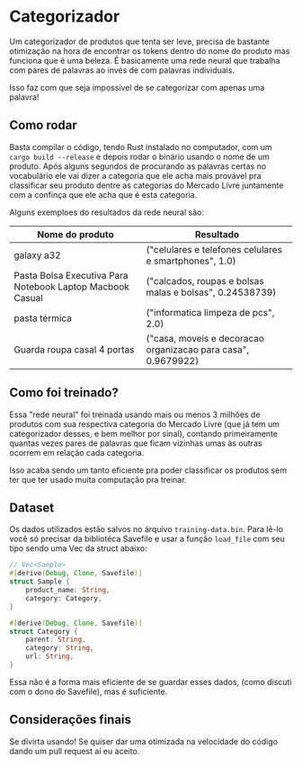 # Categorizador

Um categorizador de produtos que tenta ser leve, precisa de bastante otimização na hora de encontrar
os tokens dentro do nome do produto mas funciona que é uma beleza.
É basicamente uma rede neural que trabalha com pares de palavras ao invés de com palavras individuais.

Isso faz com que seja impossível de se categorizar com apenas uma palavra!

## Como rodar

Basta compilar o código, tendo Rust instalado no computador, com um `cargo build --release` e depois
rodar o binário usando o nome de um produto. Após alguns segundos de procurando as palavras certas
no vocabulário ele vai dizer a categoria que ele acha mais provável pra classificar seu produto
dentre as categorias do Mercado Lívre juntamente com a confinça que ele acha que é esta categoria.

Alguns exemploes do resultados da rede neural são:

| Nome do produto | Resultado |
|       ---       |    ---    |
|   galaxy a32    | ("celulares e telefones celulares e smartphones", 1.0) | 
| Pasta Bolsa Executiva Para Notebook Laptop Macbook Casual | ("calcados, roupas e bolsas malas e bolsas", 0.24538739) |
| pasta térmica | ("informatica limpeza de pcs", 2.0) |
| Guarda roupa casal 4 portas | ("casa, moveis e decoracao organizacao para casa", 0.9679922) |

## Como foi treinado?

Essa "rede neural" foi treinada usando mais ou menos 3 milhões de produtos com sua respectiva categoria
do Mercado Livre (que já tem um categorizador desses, e bem melhor por sinal), contando primeiramente
quantas vezes pares de palavras que ficam vizinhas umas às outras ocorrem em relação cada categoria.

Isso acaba sendo um tanto eficiente pra poder classificar os produtos sem ter que ter usado
muita computação pra treinar.

## Dataset

Os dados utilizados estão salvos no árquivo `training-data.bin`. Para lê-lo você só precisar da bibliotéca
Savefile e usar a função `load_file` com seu tipo sendo uma Vec da struct abaixo:

```rust
// Vec<Sample>
#[derive(Debug, Clone, Savefile)]
struct Sample {
    product_name: String,
    category: Category,
}

#[derive(Debug, Clone, Savefile)]
struct Category {
    parent: String,
    category: String,
    url: String,
}
```
Essa não é a forma mais eficiente de se guardar esses dados, (como discuti com o dono do Savefile),
mas é suficiente.

## Considerações finais

Se divirta usando! Se quiser dar uma otimizada na velocidade do código dando um pull request aí 
eu aceito.
